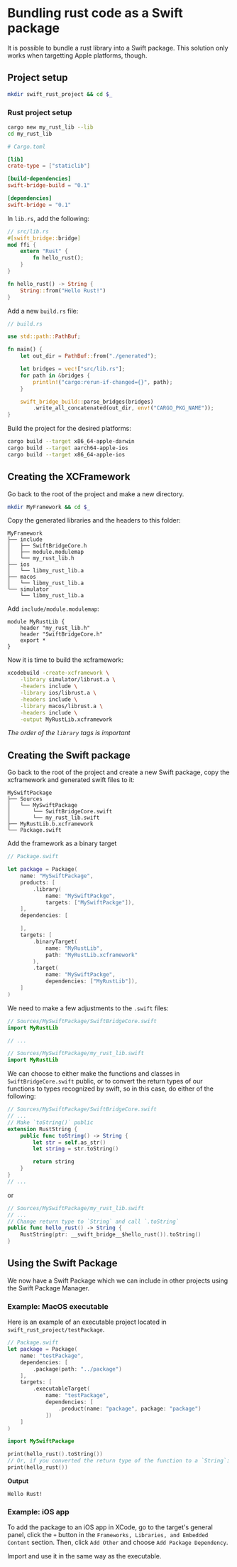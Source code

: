 # Bundling rust code as a Swift package

It is possible to bundle a rust library into a Swift package. This solution only works when targetting Apple platforms, though.

## Project setup

```bash
mkdir swift_rust_project && cd $_
```

### Rust project setup

```bash
cargo new my_rust_lib --lib
cd my_rust_lib
```

```toml
# Cargo.toml

[lib]
crate-type = ["staticlib"]

[build-dependencies]
swift-bridge-build = "0.1"

[dependencies]
swift-bridge = "0.1"
```

In `lib.rs`, add the following:

```rust
// src/lib.rs
#[swift_bridge::bridge]
mod ffi {
    extern "Rust" {
        fn hello_rust();
    }
}

fn hello_rust() -> String {
    String::from("Hello Rust!")
}
```

Add a new `build.rs` file:
```rust
// build.rs

use std::path::PathBuf;

fn main() {
    let out_dir = PathBuf::from("./generated");

    let bridges = vec!["src/lib.rs"];
    for path in &bridges {
        println!("cargo:rerun-if-changed={}", path);
    }

    swift_bridge_build::parse_bridges(bridges)
        .write_all_concatenated(out_dir, env!("CARGO_PKG_NAME"));
}
```

Build the project for the desired platforms:

```bash
cargo build --target x86_64-apple-darwin
cargo build --target aarch64-apple-ios
cargo build --target x86_64-apple-ios
```

## Creating the XCFramework

Go back to the root of the project and make a new directory.

```bash
mkdir MyFramework && cd $_
```

Copy the generated libraries and the headers to this folder:

```
MyFramework
├── include
│   ├── SwiftBridgeCore.h
│   ├── module.modulemap
│   └── my_rust_lib.h
├── ios
│   └── libmy_rust_lib.a
├── macos
│   └── libmy_rust_lib.a
└── simulator
    └── libmy_rust_lib.a
```

Add `include/module.modulemap`:

```modulemap
module MyRustLib {
    header "my_rust_lib.h"
    header "SwiftBridgeCore.h"
    export *
}
```

Now it is time to build the xcframework:

```bash
xcodebuild -create-xcframework \
    -library simulator/librust.a \
    -headers include \
    -library ios/librust.a \
    -headers include \
    -library macos/librust.a \
    -headers include \
    -output MyRustLib.xcframework
```

*The order of the `library` tags is important*

## Creating the Swift package

Go back to the root of the project and create a new Swift package, copy the xcframework and generated swift files to it:

```
MySwiftPackage
├── Sources
│   └── MySwiftPackage
│       └── SwiftBridgeCore.swift
│       └── my_rust_lib.swift
├── MyRustLib.b.xcframework
└── Package.swift
```

Add the framework as a binary target
```swift
// Package.swift

let package = Package(
    name: "MySwiftPackage",
    products: [
        .library(
            name: "MySwiftPackge",
            targets: ["MySwiftPackge"]),
    ],
    dependencies: [

    ],
    targets: [
        .binaryTarget(
            name: "MyRustLib",
            path: "MyRustLib.xcframework"
        ),
        .target(
            name: "MySwiftPackge",
            dependencies: ["MyRustLib"]),
    ]
)
```

We need to make a few adjustments to the `.swift` files:

```swift
// Sources/MySwiftPackage/SwiftBridgeCore.swift
import MyRustLib

// ...
```

```swift
// Sources/MySwiftPackage/my_rust_lib.swift
import MyRustLib
```

We can choose to either make the functions and classes in `SwiftBridgeCore.swift` public, or to convert the return types of our functions to types recognized by swift, so in this case, do either of the following: 

```swift
// Sources/MySwiftPackage/SwiftBridgeCore.swift
// ...
// Make `toString()` public
extension RustString {
    public func toString() -> String {
        let str = self.as_str()
        let string = str.toString()

        return string
    }
}
// ...
```

or 

```swift
// Sources/MySwiftPackage/my_rust_lib.swift
// ...
// Change return type to `String` and call `.toString`
public func hello_rust() -> String {
    RustString(ptr: __swift_bridge__$hello_rust()).toString()
}
```

## Using the Swift Package

We now have a Swift Package which we can include in other projects using the Swift Package Manager.

### Example: MacOS executable
Here is an example of an executable project located in `swift_rust_project/testPackage`.

```swift
// Package.swift
let package = Package(
    name: "testPackage",
    dependencies: [
        .package(path: "../package")
    ],
    targets: [
        .executableTarget(
            name: "testPackage",
            dependencies: [
                .product(name: "package", package: "package")
            ])
    ]
)
```

```swift
import MySwiftPackage

print(hello_rust().toString())
// Or, if you converted the return type of the function to a `String`:
print(hello_rust())
```

**Output**
```
Hello Rust!
```

### Example: iOS app

To add the package to an iOS app in XCode, go to the target's general panel, click the `+` button in the `Frameworks, Libraries, and Embedded Content` section. Then, click `Add Other` and choose `Add Package Dependency`.

Import and use it in the same way as the executable.
